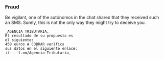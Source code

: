 ### Fraud

Be vigilant, one of the autónomos in the chat shared that they received such an SMS.
Surely, this is not the only way they might try to deceive you.

```
_AGENCIA TRIBUTARIA,
El resultado de su propuesta es
el siguiente:
450 euros A COBRAR verifica
sus datos en el siguiente enlace:
it----l.om/Agencia-Tributaria_
```
